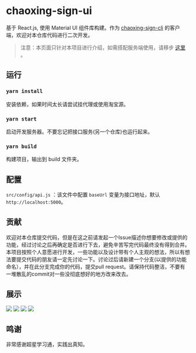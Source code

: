 # chaoxing-sign-ui

基于 React.js, 使用 Material UI 组件库构建。作为 [chaoxing-sign-cli](https://github.com/miaochenxi/chaoxing-sign-cli) 的客户端，欢迎对本仓库代码进行二次开发。

>注意：本页面只针对本项目进行介绍，如需搭配服务端使用，请移步 [这里](https://github.com/miaochenxi/chaoxing-sign-cli#%E8%BF%90%E8%A1%8C%E6%8E%A5%E5%8F%A3%E6%9C%8D%E5%8A%A1) 。

## 运行

### `yarn install`

安装依赖，如果时间太长请尝试挂代理或使用淘宝源。

### `yarn start `

启动开发服务器。不要忘记把接口服务(另一个仓库)也运行起来。

### `yarn build `

构建项目，输出到 build 文件夹。

## 配置

`src/config/api.js` ：该文件中配置 `baseUrl` 变量为接口地址，默认 `http://localhost:5000`。

## 贡献

欢迎对本仓库提交代码，但是在这之前请发起一个Issue描述你想要修改或提供的功能，经过讨论之后再确定是否进行下去，避免辛苦写完代码最终没有得到合并。本项目按照个人意愿进行开发，一些功能以及设计带有个人主观的想法，所以有想法要提交代码的朋友请一定先讨论一下。讨论过后请新建一个分支(以提供的功能命名），并在此分支完成你的代码，提交pull request。请保持代码整洁，不要有一堆散乱的commit对一些没彻底想好的地方改来改去。

## 展示

![](https://636c-cloudbase-1a4211-1252446325.tcb.qcloud.la/chaoxing-sign-ui/1.png?)
![](https://636c-cloudbase-1a4211-1252446325.tcb.qcloud.la/chaoxing-sign-ui/4.png?)
![](https://636c-cloudbase-1a4211-1252446325.tcb.qcloud.la/chaoxing-sign-ui/2.png?)
![](https://636c-cloudbase-1a4211-1252446325.tcb.qcloud.la/chaoxing-sign-ui/3.png?)

## 鸣谢

非常感谢超星学习通，实践出真知。
